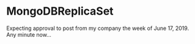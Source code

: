 # MongoDBReplicaSet

Expecting approval to post from my company the week of June 17, 2019.  Any minute now...

